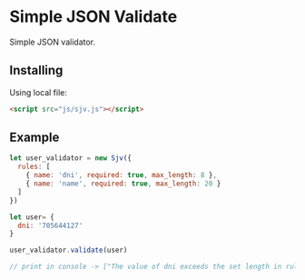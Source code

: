 # Simple JSON Validate

Simple JSON validator.

## Installing

Using local file:

```html
<script src="js/sjv.js"></script>
```

## Example
```js
let user_validator = new Sjv({
  rules: [
    { name: 'dni', required: true, max_length: 8 },
    { name: 'name', required: true, max_length: 20 }
  ]
})

let user= {
  dni: '705644127'
}

user_validator.validate(user)

// print in console -> ["The value of dni exceeds the set length in rule.", "name is required but not found in object."]
```